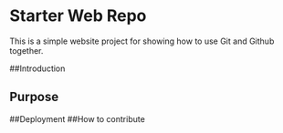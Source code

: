 # Starter Web Repo

This is a simple website project for showing how to use Git and Github together.

##Introduction
## Purpose
##Deployment
##How to contribute

